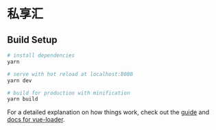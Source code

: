 # 私享汇

## Build Setup

``` bash
# install dependencies
yarn

# serve with hot reload at localhost:8080
yarn dev

# build for production with minification
yarn build
```

For a detailed explanation on how things work, check out the [guide](http://vuejs-templates.github.io/webpack/) and [docs for vue-loader](http://vuejs.github.io/vue-loader).
